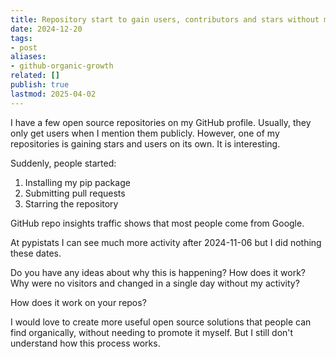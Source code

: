 ```yaml
---
title: Repository start to gain users, contributors and stars without my promotion
date: 2024-12-20
tags:
- post
aliases:
- github-organic-growth
related: []
publish: true
lastmod: 2025-04-02
---
```


I have a few open source repositories on my GitHub profile. Usually, they only get users when I mention them publicly. However, one of my repositories is gaining stars and users on its own. It is interesting.

Suddenly, people started:
1. Installing my pip package
2. Submitting pull requests
3. Starring the repository

GitHub repo insights traffic shows that most people come from Google.

At pypistats I can see much more activity after 2024-11-06 but I did nothing these dates.

Do you have any ideas about why this is happening? How does it work? Why were no visitors and changed in a single day without my activity?

How does it work on your repos?

I would love to create more useful open source solutions that people can find organically, without needing to promote it myself. But I still don't understand how this process works.
